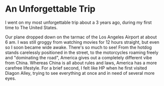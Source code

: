 # An Unforgettable Trip

I went on my most unforgettable trip about a 3 years ago, during my first time to The United States.

 Our plane dropped down on the tarmac of the Los Angeles Airport at about 6 am. I was still groggy from watching movies for 12 hours straight, but even so I soon became wide awake. There's so much to see! From the hotdog stands carelessly positioned in the street, to the motorcycles roaming freely and "dominating the road", America gives out a completely different vibe from China. Whereas China is all about rules and laws, America has a more carefree lifestyle. For a brief second, I felt like HP when he first visited Diagon Alley, trying to see everything at once and in need of several more eyes.  

